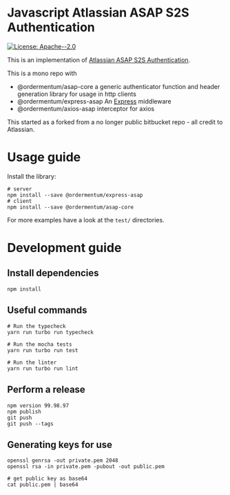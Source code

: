 # Javascript Atlassian ASAP S2S Authentication

<p>
  <a href="#" target="_blank">
    <img alt="License: Apache--2.0" src="https://img.shields.io/badge/License-Apache--2.0-yellow.svg" />
  </a>
</p>

This is an implementation of [Atlassian ASAP S2S Authentication](https://s2sauth.bitbucket.io/).

This is a mono repo with

- @ordermentum/asap-core a generic authenticator function and header generation library for usage in http clients
- @ordermentum/express-asap An [Express](https://expressjs.com/) middleware
- @ordermentum/axios-asap interceptor for axios

This started as a forked from a no longer public bitbucket repo - all credit to Atlassian.

# Usage guide

Install the library:

```
# server
npm install --save @ordermentum/express-asap
# client
npm install --save @ordermentum/asap-core
```

For more examples have a look at the `test/` directories.

# Development guide

## Install dependencies

```
npm install
```

## Useful commands

```
# Run the typecheck
yarn run turbo run typecheck

# Run the mocha tests
yarn run turbo run test

# Run the linter
yarn run turbo run lint
```

## Perform a release

```
npm version 99.98.97
npm publish
git push
git push --tags
```

## Generating keys for use

```
openssl genrsa -out private.pem 2048
openssl rsa -in private.pem -pubout -out public.pem

# get public key as base64
cat public.pem | base64
```
